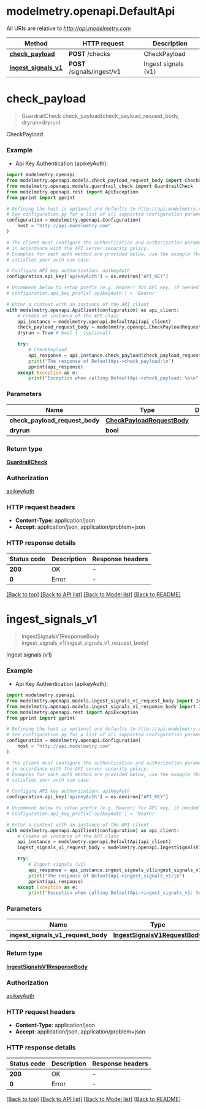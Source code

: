 # modelmetry.openapi.DefaultApi

All URIs are relative to *http://api.modelmetry.com*

Method | HTTP request | Description
------------- | ------------- | -------------
[**check_payload**](DefaultApi.md#check_payload) | **POST** /checks | CheckPayload
[**ingest_signals_v1**](DefaultApi.md#ingest_signals_v1) | **POST** /signals/ingest/v1 | Ingest signals (v1)


# **check_payload**
> GuardrailCheck check_payload(check_payload_request_body, dryrun=dryrun)

CheckPayload

### Example

* Api Key Authentication (apikeyAuth):

```python
import modelmetry.openapi
from modelmetry.openapi.models.check_payload_request_body import CheckPayloadRequestBody
from modelmetry.openapi.models.guardrail_check import GuardrailCheck
from modelmetry.openapi.rest import ApiException
from pprint import pprint

# Defining the host is optional and defaults to http://api.modelmetry.com
# See configuration.py for a list of all supported configuration parameters.
configuration = modelmetry.openapi.Configuration(
    host = "http://api.modelmetry.com"
)

# The client must configure the authentication and authorization parameters
# in accordance with the API server security policy.
# Examples for each auth method are provided below, use the example that
# satisfies your auth use case.

# Configure API key authorization: apikeyAuth
configuration.api_key['apikeyAuth'] = os.environ["API_KEY"]

# Uncomment below to setup prefix (e.g. Bearer) for API key, if needed
# configuration.api_key_prefix['apikeyAuth'] = 'Bearer'

# Enter a context with an instance of the API client
with modelmetry.openapi.ApiClient(configuration) as api_client:
    # Create an instance of the API class
    api_instance = modelmetry.openapi.DefaultApi(api_client)
    check_payload_request_body = modelmetry.openapi.CheckPayloadRequestBody() # CheckPayloadRequestBody | 
    dryrun = True # bool |  (optional)

    try:
        # CheckPayload
        api_response = api_instance.check_payload(check_payload_request_body, dryrun=dryrun)
        print("The response of DefaultApi->check_payload:\n")
        pprint(api_response)
    except Exception as e:
        print("Exception when calling DefaultApi->check_payload: %s\n" % e)
```



### Parameters


Name | Type | Description  | Notes
------------- | ------------- | ------------- | -------------
 **check_payload_request_body** | [**CheckPayloadRequestBody**](CheckPayloadRequestBody.md)|  | 
 **dryrun** | **bool**|  | [optional] 

### Return type

[**GuardrailCheck**](GuardrailCheck.md)

### Authorization

[apikeyAuth](../README.md#apikeyAuth)

### HTTP request headers

 - **Content-Type**: application/json
 - **Accept**: application/json, application/problem+json

### HTTP response details

| Status code | Description | Response headers |
|-------------|-------------|------------------|
**200** | OK |  -  |
**0** | Error |  -  |

[[Back to top]](#) [[Back to API list]](../README.md#documentation-for-api-endpoints) [[Back to Model list]](../README.md#documentation-for-models) [[Back to README]](../README.md)

# **ingest_signals_v1**
> IngestSignalsV1ResponseBody ingest_signals_v1(ingest_signals_v1_request_body)

Ingest signals (v1)

### Example

* Api Key Authentication (apikeyAuth):

```python
import modelmetry.openapi
from modelmetry.openapi.models.ingest_signals_v1_request_body import IngestSignalsV1RequestBody
from modelmetry.openapi.models.ingest_signals_v1_response_body import IngestSignalsV1ResponseBody
from modelmetry.openapi.rest import ApiException
from pprint import pprint

# Defining the host is optional and defaults to http://api.modelmetry.com
# See configuration.py for a list of all supported configuration parameters.
configuration = modelmetry.openapi.Configuration(
    host = "http://api.modelmetry.com"
)

# The client must configure the authentication and authorization parameters
# in accordance with the API server security policy.
# Examples for each auth method are provided below, use the example that
# satisfies your auth use case.

# Configure API key authorization: apikeyAuth
configuration.api_key['apikeyAuth'] = os.environ["API_KEY"]

# Uncomment below to setup prefix (e.g. Bearer) for API key, if needed
# configuration.api_key_prefix['apikeyAuth'] = 'Bearer'

# Enter a context with an instance of the API client
with modelmetry.openapi.ApiClient(configuration) as api_client:
    # Create an instance of the API class
    api_instance = modelmetry.openapi.DefaultApi(api_client)
    ingest_signals_v1_request_body = modelmetry.openapi.IngestSignalsV1RequestBody() # IngestSignalsV1RequestBody | 

    try:
        # Ingest signals (v1)
        api_response = api_instance.ingest_signals_v1(ingest_signals_v1_request_body)
        print("The response of DefaultApi->ingest_signals_v1:\n")
        pprint(api_response)
    except Exception as e:
        print("Exception when calling DefaultApi->ingest_signals_v1: %s\n" % e)
```



### Parameters


Name | Type | Description  | Notes
------------- | ------------- | ------------- | -------------
 **ingest_signals_v1_request_body** | [**IngestSignalsV1RequestBody**](IngestSignalsV1RequestBody.md)|  | 

### Return type

[**IngestSignalsV1ResponseBody**](IngestSignalsV1ResponseBody.md)

### Authorization

[apikeyAuth](../README.md#apikeyAuth)

### HTTP request headers

 - **Content-Type**: application/json
 - **Accept**: application/json, application/problem+json

### HTTP response details

| Status code | Description | Response headers |
|-------------|-------------|------------------|
**200** | OK |  -  |
**0** | Error |  -  |

[[Back to top]](#) [[Back to API list]](../README.md#documentation-for-api-endpoints) [[Back to Model list]](../README.md#documentation-for-models) [[Back to README]](../README.md)

